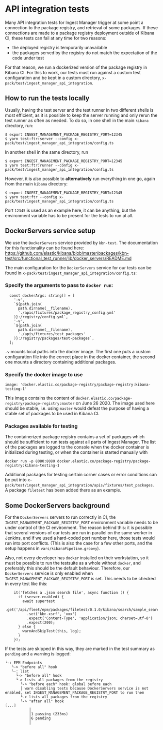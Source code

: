 # API integration tests

Many API integration tests for Ingest Manager trigger at some point a connection to the package registry, and retrieval of some packages. If these connections are made to a package registry deployment outside of Kibana CI, these tests can fail at any time for two reasons:

- the deployed registry is temporarily unavailable
- the packages served by the registry do not match the expectation of the code under test

For that reason, we run a dockerized version of the package registry in Kibana CI. For this to work, our tests must run against a custom test configuration and be kept in a custom directory, `x-pack/test/ingest_manager_api_integration`.

## How to run the tests locally

Usually, having the test server and the test runner in two different shells is most efficient, as it is possible to keep the server running and only rerun the test runner as often as needed. To do so, in one shell in the main `kibana` directory, run:

```
$ export INGEST_MANAGEMENT_PACKAGE_REGISTRY_PORT=12345
$ yarn test:ftr:server --config x-pack/test/ingest_manager_api_integration/config.ts
```

In another shell in the same directory, run

```
$ export INGEST_MANAGEMENT_PACKAGE_REGISTRY_PORT=12345
$ yarn test:ftr:runner --config x-pack/test/ingest_manager_api_integration/config.ts
```

However, it is also possible to **alternatively** run everything in one go, again from the main `kibana` directory:

```
$ export INGEST_MANAGEMENT_PACKAGE_REGISTRY_PORT=12345
$ yarn test:ftr --config x-pack/test/ingest_manager_api_integration/config.ts
```

Port `12345` is used as an example here, it can be anything, but the environment variable has to be present for the tests to run at all.

## DockerServers service setup

We use the `DockerServers` service provided by `kbn-test`. The documentation for this functionality can be found here:
https://github.com/elastic/kibana/blob/master/packages/kbn-test/src/functional_test_runner/lib/docker_servers/README.md

The main configuration for the `DockerServers` service for our tests can be found in `x-pack/test/ingest_manager_api_integration/config.ts`:

### Specify the arguments to pass to `docker run`:

```
  const dockerArgs: string[] = [
    '-v',
    `${path.join(
      path.dirname(__filename),
      './apis/fixtures/package_registry_config.yml'
    )}:/registry/config.yml`,
    '-v',
    `${path.join(
      path.dirname(__filename),
      './apis/fixtures/test_packages'
    )}:/registry/packages/test-packages`,
  ];
```

`-v` mounts local paths into the docker image. The first one puts a custom configuration file into the correct place in the docker container, the second one mounts a directory containing additional packages.

### Specify the docker image to use

```
image: 'docker.elastic.co/package-registry/package-registry:kibana-testing-1'
```

This image contains the content of `docker.elastic.co/package-registry/package-registry:master` on June 26 2020. The image used here should be stable, i.e. using `master` would defeat the purpose of having a stable set of packages to be used in Kibana CI.

### Packages available for testing

The containerized package registry contains a set of packages which should be sufficient to run tests against all parts of Ingest Manager. The list of the packages are logged to the console when the docker container is initialized during testing, or when the container is started manually with

```
docker run -p 8080:8080 docker.elastic.co/package-registry/package-registry:kibana-testing-1
```

Additional packages for testing certain corner cases or error conditions can be put into `x-pack/test/ingest_manager_api_integration/apis/fixtures/test_packages`. A package `filetest` has been added there as an example.

## Some DockerServers background

For the `DockerServers` servers to run correctly in CI, the `INGEST_MANAGEMENT_PACKAGE_REGISTRY_PORT` environment variable needs to be under control of the CI environment. The reason behind this: it is possible that several versions of our tests are run in parallel on the same worker in Jenkins, and if we used a hard-coded port number here, those tests would run into port conflicts. (This is also the case for a few other ports, and the setup happens in `vars/kibanaPipeline.groovy`).

Also, not every developer has `docker` installed on their workstation, so it must be possible to run the testsuite as a whole without `docker`, and preferably this should be the default behaviour. Therefore, our `DockerServers` service is only enabled when `INGEST_MANAGEMENT_PACKAGE_REGISTRY_PORT` is set. This needs to be checked in every test like this:

```
    it('fetches a .json search file', async function () {
      if (server.enabled) {
        await supertest
          .get('/api/fleet/epm/packages/filetest/0.1.0/kibana/search/sample_search.json')
          .set('kbn-xsrf', 'xxx')
          .expect('Content-Type', 'application/json; charset=utf-8')
          .expect(200);
      } else {
        warnAndSkipTest(this, log);
      }
    });
```

If the tests are skipped in this way, they are marked in the test summary as `pending` and a warning is logged:

```
└-: EPM Endpoints
   └-> "before all" hook
   └-: list
     └-> "before all" hook
     └-> lists all packages from the registry
       └-> "before each" hook: global before each
       │ warn disabling tests because DockerServers service is not enabled, set INGEST_MANAGEMENT_PACKAGE_REGISTRY_PORT to run them
       └-> lists all packages from the registry
       └-> "after all" hook
[...]
           │
           │1 passing (233ms)
           │6 pending
           │

```
